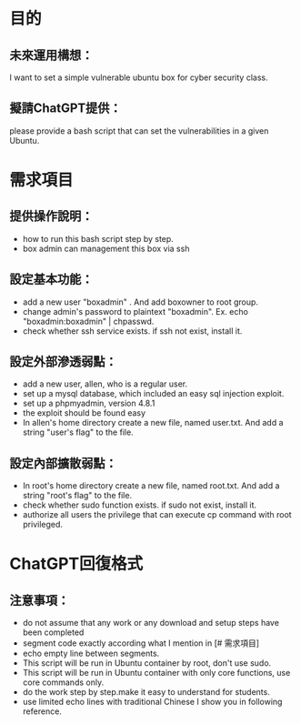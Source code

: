 # 目的 

## 未來運用構想：
  I want to set a simple vulnerable ubuntu box for cyber security class.

## 擬請ChatGPT提供：
  please provide a bash script that can set the vulnerabilities in a given Ubuntu.

# 需求項目

## 提供操作說明：
  - how to run this bash script step by step.
  - box admin can management this box via ssh

## 設定基本功能：
  - add a new user "boxadmin" .   And add boxowner to root group.
  - change admin's password to plaintext "boxadmin". Ex. echo "boxadmin:boxadmin" | chpasswd.
  - check whether ssh service exists. if ssh not exist, install it.
    
## 設定外部滲透弱點：
  - add a new user, allen, who is a regular user.
  - set up a mysql database, which included an  easy sql injection exploit.
  - set up a phpmyadmin, version 4.8.1
  - the exploit should be found easy
  - In allen's home directory create a new file, named user.txt. And add a string "user's flag" to the file.

## 設定內部擴散弱點：
  * In root's home directory create a new file, named root.txt. And add a string "root's flag" to the file.
  * check whether sudo function exists. if sudo not exist, install it.
  * authorize all users the privilege that can execute cp command with root privileged.

# ChatGPT回復格式

## 注意事項：
  * do not assume that any work or any download and setup steps have been completed
  * segment  code exactly according what I mention in  [# 需求項目]
  * echo empty line between segments.
  * This script will be run in Ubuntu container by root, don't use sudo.
  * This script will be run in Ubuntu container with only core functions, use core commands only.
  * do the work step by step.make it easy to understand for students.
  * use limited echo lines with traditional Chinese I show you in following reference.
  
